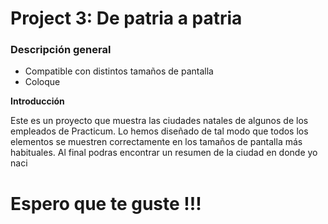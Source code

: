 # Project 3: De patria a patria
### Descripción general    
* Compatible con distintos tamaños de pantalla
* Coloque 
  
**Introducción**    
  
Este es un proyecto que muestra las ciudades natales de algunos de los empleados de Practicum. Lo hemos diseñado de tal modo que todos los elementos se muestren correctamente en los tamaños de pantalla más habituales.
Al final podras encontrar un resumen de la ciudad en donde yo naci

# Espero que te guste !!!
